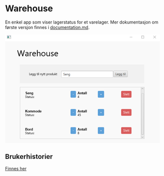 # Warehouse
En enkel app som viser lagerstatus for et varelager. Mer dokumentasjon om første versjon finnes i [documentation.md](/docs/release1/documentation.md).

![Skjermbilde release1](/docs/release1/Warehouse-release1.png)

## Brukerhistorier
[Finnes her](/docs/userStories.md)
